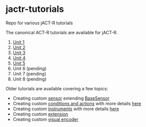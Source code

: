 # jactr-tutorials
Repo for various jACT-R tutorials

The canonical ACT-R tutorials are available for jACT-R.
1. [Unit 1](org.jactr.tutorial.unit1/)
2. [Unit 2](org.jactr.tutorial.unit2/)
3. [Unit 3](org.jactr.tutorial.unit3/)
4. [Unit 4](org.jactr.tutorial.unit4/)
5. [Unit 5](org.jactr.tutorial.unit5/)
6. Unit 6 (pending)
7. Unit 7 (pending)
8. Unit 8 (pending)

Older tutorials are available covering a few topics:
* Creating custom [sensor](https://github.com/amharrison/jactr-tutorials/tree/master/org.commonreality.sensors.example) extending [BaseSensor](http://jact-r.org/node/96)
* Creating custom [conditions and actions](https://github.com/amharrison/jactr-tutorials/tree/master/org.jactr.examples.custom) with more details [here](http://jact-r.org/node/83)
* Creating custom [instruments](https://github.com/amharrison/jactr-tutorials/tree/master/org.jactr.examples.timer) with more details [here](http://jactr.org/node/84)
* Creating custom [extension](https://github.com/amharrison/jactr-tutorials/tree/master/org.jactr.examples.tracker)
* Creating custom [visual encoder](https://github.com/amharrison/jactr-tutorials/tree/master/org.jactr.examples.visual)

